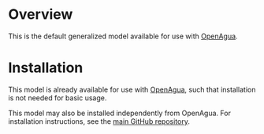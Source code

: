 # Overview

This is the default generalized model available for use with [OpenAgua](https://www.openagua.org).

# Installation

This model is already available for use with [OpenAgua](https://www.openagua.org), such that installation is not needed for basic usage.

This model may also be installed independently from OpenAgua. For installation instructions, see the [main GitHub repository](https://github.com/openagua/waterlp-general).

